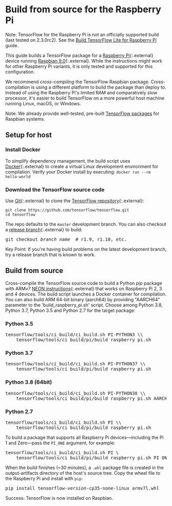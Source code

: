 # Build from source for the Raspberry Pi

Note: TensorFlow for the Raspberry Pi is not an officially supported build (last
tested on 2.3.0rc2). See the
[Build TensorFlow Lite for Raspberry Pi](https://www.tensorflow.org/lite/guide/build_rpi)
guide.

This guide builds a TensorFlow package for a
[Raspberry Pi](https://www.raspberrypi.org/){:.external} device running
[Raspbian 9.0](https://www.raspberrypi.org/downloads/raspbian/){:.external}.
While the instructions might work for other Raspberry Pi variants, it is only
tested and supported for this configuration.

We recommend *cross-compiling* the TensorFlow Raspbian package. Cross-compilation
is using a different platform to build the package than deploy to. Instead of
using the Raspberry Pi's limited RAM and comparatively slow processor, it's
easier to build TensorFlow on a more powerful host machine running Linux, macOS,
or Windows.

Note: We already provide well-tested, pre-built [TensorFlow packages](./pip.md)
for Raspbian systems.


## Setup for host

### Install Docker

To simplify dependency management, the build script uses
[Docker](https://docs.docker.com/install/){:.external} to create a virtual Linux
development environment for compilation. Verify your Docker install by executing:
`docker run --rm hello-world`

### Download the TensorFlow source code

Use [Git](https://git-scm.com/){:.external} to clone the
[TensorFlow repository](https://github.com/tensorflow/tensorflow){:.external}:

<pre class="devsite-click-to-copy">
<code class="devsite-terminal">git clone https://github.com/tensorflow/tensorflow.git</code>
<code class="devsite-terminal">cd tensorflow</code>
</pre>

The repo defaults to the `master` development branch. You can also checkout a
[release branch](https://github.com/tensorflow/tensorflow/releases){:.external}
to build:

<pre class="devsite-terminal prettyprint lang-bsh">
git checkout <em>branch_name</em>  # r1.9, r1.10, etc.
</pre>

Key Point: If you're having build problems on the latest development branch, try
a release branch that is known to work.


## Build from source

Cross-compile the TensorFlow source code to build a Python *pip* package with
ARMv7
[NEON instructions](https://developer.arm.com/technologies/neon){:.external}
that works on Raspberry Pi 2, 3 and 4 devices. The build script launches a
Docker container for compilation. You can also build ARM 64-bit binary (aarch64)
by providing "AARCH64" parameter to the 'build_raspberry_pi.sh' script. Choose
among Python 3.8, Python 3.7, Python 3.5 and Python 2.7 for the target package:

<div class="ds-selector-tabs">
  <section>
    <h3>Python 3.5</h3>
<pre class="devsite-terminal prettyprint lang-bsh">
tensorflow/tools/ci_build/ci_build.sh PI-PYTHON3 \\
    tensorflow/tools/ci_build/pi/build_raspberry_pi.sh
</pre>
  </section>
  <section>
    <h3>Python 3.7</h3>
<pre class="devsite-terminal prettyprint lang-bsh">
tensorflow/tools/ci_build/ci_build.sh PI-PYTHON37 \\
    tensorflow/tools/ci_build/pi/build_raspberry_pi.sh
</pre>
  </section>
  <section>
    <h3>Python 3.8 (64bit)</h3>
<pre class="devsite-terminal prettyprint lang-bsh">
tensorflow/tools/ci_build/ci_build.sh PI-PYTHON38 \\
    tensorflow/tools/ci_build/pi/build_raspberry_pi.sh AARCH64
</pre>
  </section>
  <section>
    <h3>Python 2.7</h3>
<pre class="devsite-terminal prettyprint lang-bsh">
tensorflow/tools/ci_build/ci_build.sh PI \\
    tensorflow/tools/ci_build/pi/build_raspberry_pi.sh
</pre>
  </section>
</div><!--/ds-selector-tabs-->

To build a package that supports all Raspberry Pi devices—including the Pi 1 and
Zero—pass the `PI_ONE` argument, for example:

<pre class="devsite-terminal prettyprint lang-bsh">
tensorflow/tools/ci_build/ci_build.sh PI \
    tensorflow/tools/ci_build/pi/build_raspberry_pi.sh PI_ONE
</pre>

When the build finishes (~30 minutes), a `.whl` package file is created in the
output-artifacts directory of the host's source tree. Copy the wheel file to the
Raspberry Pi and install with `pip`:

<pre class="devsite-terminal devsite-click-to-copy">
pip install tensorflow-<var>version</var>-cp35-none-linux_armv7l.whl
</pre>

Success: TensorFlow is now installed on Raspbian.
